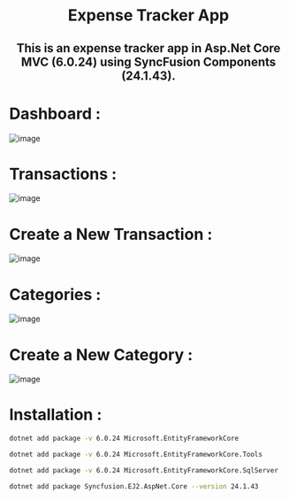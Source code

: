 <h1 align="center">Expense Tracker App</h1>

<h2 align="center">This is an expense tracker app in Asp.Net Core MVC (6.0.24) using SyncFusion Components (24.1.43).</h2>


# Dashboard :
![image](https://github.com/EnniouarMohammed/Expense-Tracker/assets/88623067/667ef64a-fe5c-4e3d-8e39-c47439e0c1bc)


# Transactions :
![image](https://github.com/EnniouarMohammed/Expense-Tracker/assets/88623067/d76c1da9-2b7a-4b60-9065-0fa00333db48)


# Create a New Transaction :
![image](https://github.com/EnniouarMohammed/Expense-Tracker/assets/88623067/27714a6c-8feb-4004-ab78-fa2369b8cde1)


# Categories :
![image](https://github.com/EnniouarMohammed/Expense-Tracker/assets/88623067/83600cc9-26bd-46af-bb18-d4832b793aa3)


# Create a New Category :
![image](https://github.com/EnniouarMohammed/Expense-Tracker/assets/88623067/547cf414-753d-4239-8a70-2a52269cff4c)



# Installation :

```bash
dotnet add package -v 6.0.24 Microsoft.EntityFrameworkCore
```
```bash
dotnet add package -v 6.0.24 Microsoft.EntityFrameworkCore.Tools
```
```bash
dotnet add package -v 6.0.24 Microsoft.EntityFrameworkCore.SqlServer
```
```bash
dotnet add package Syncfusion.EJ2.AspNet.Core --version 24.1.43
```
